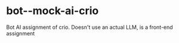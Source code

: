 # bot--mock-ai-crio
Bot AI assignment of crio. Doesn't use an actual LLM, is a front-end assignment
